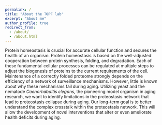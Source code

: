 ```yaml
---
permalink: /
title: "About the TOPF lab"
excerpt: "About me"
author_profile: true
redirect_from: 
  - /about/
  - /about.html
---
```


Protein homeostasis is crucial for accurate cellular function and secures the health of an organism. Protein homeostasis is based on the well-adjusted cooperation between protein synthesis, folding, and degradation. Each of these fundamental cellular processes can be regulated at multiple steps to adjust the biogenesis of proteins to the current requirements of the cell. 
Maintenance of a correctly folded proteome strongly depends on the efficiency of a network of surveillance mechanisms. However, little is known about why these mechanisms fail during aging. 
Utilizing yeast and the nematode *Caenorhabditis elegans*, the pioneering model organism in aging research, we want to identify limitations in the proteostasis network that lead to proteostasis collapse during aging. Our long-term goal is to better understand the complex crosstalk within the proteostasis network. This will allow the development of novel interventions that alter or even ameliorate health deficits during aging.
